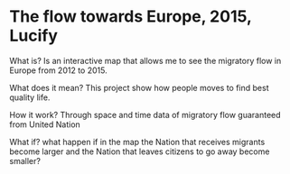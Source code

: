 
# The flow towards Europe, 2015, Lucify

What is?
Is an interactive map that allows me to see the migratory flow in Europe from 2012 to 2015.

What does it mean?
This project show how people moves to find best quality life.

How it work?
Through space and time data of migratory flow guaranteed from United Nation

What if?
what happen if in the map the Nation that receives migrants become larger and the Nation that leaves citizens to go away become smaller?
